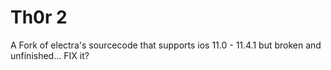 # Th0r 2
A Fork of electra's sourcecode that supports ios 11.0 - 11.4.1 but broken and unfinished... FIX it?


